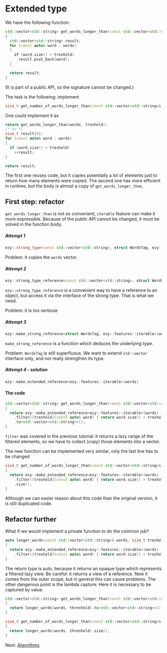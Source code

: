 # Extended type

We have the following function:

```cpp
std::vector<std::string> get_words_longer_than(const std::vector<std::string>& words, size_t treshold)
{
  std::vector<std::string> result;
  for (const auto& word : words)
  {
    if (word.size() > treshold)
      result.push_back(word);
  }

  return result;
}
```

(It is part of a public API, so the signature cannot be changed.)

The task is the following: implement

```cpp
size_t get_number_of_words_longer_than(const std::vector<std::string>& words, size_t treshold);
```

One could implement it as
```cpp
return get_words_longer_than(words, treshold);
/* or */
size_t result{0};
for (const auto& word : words)
{
  if (word.size() > treshold)
    ++result;
}

return result;
```

The first one reuses code, but it copies potentially a lot of elements just to return how many elements were copied. The second one has more efficient in runtime, but the body is almost a copy of `get_words_longer_than`.

## First step: refactor

`get_words_longer_than` is not so convenient, `iterable` feature can make it more expressible. Because of the
public API cannot be changed, it must be solved in the function body.

##### Attempt 1
```cpp
ezy::strong_type<const std::vector<std::string>, struct WordsTag, ezy::features::iterable>(words)
```
Problem: it copies the `words` vector.

##### Attempt 2
```cpp
ezy::strong_type_reference<const std::vector<std::string>, struct WordsTag, ezy::features::iterable>(words)
```

`ezy::strong_type_reference` is a convenient way to have a reference to an object, but access it via the
interface of the strong type. That is what we need.

Problem: it is too verbose

##### Attempt 3
```cpp
ezy::make_strong_reference<struct WordsTag, ezy::features::iterable>(words)
```

`make_strong_reference` is a function which deduces the underlying type.

Problem: `WordsTag` is still superfluous. We want to extend `std::vector` interface only, and not really
strengthen its type.

##### Attempt 4 - solution
```cpp
ezy::make_extended_reference<ezy::features::iterable>(words)
```

#### The code

```cpp
std::vector<std::string> get_words_longer_than(const std::vector<std::string>& words, size_t treshold)
{
  return ezy::make_extended_reference<ezy::features::iterable>(words)
    .filter([treshold](const auto& word) { return word.size() > treshold; })
    .to<std::vector<std::string>>();
}
```

`filter` was covered in the previous tutorial: it returns a lazy range of the filtered elements, so we have to
collect (copy) those elements into a vector.

The new function can be implemented very similar, only the last line has to be changed

```cpp
size_t get_number_of_words_longer_than(const std::vector<std::string>& words, size_t treshold)
{
  return ezy::make_extended_reference<ezy::features::iterable>(words)
    .filter([treshold](const auto& word) { return word.size() > treshold; })
    .size();
}
```

Although we can easier reason about this code than the original version, it is still duplicated code.

## Refactor further

What if we would implement a private function to do the common job?

```cpp
auto longer_words(const std::vector<std::string>& words, size_t treshold)
{
  return ezy::make_extended_reference<ezy::features::iterable>(words)
    .filter([treshold](const auto& word) { return word.size() > treshold; });
}
```

The return type is auto, because it returns an opaque type which represents a filtered lazy view. Be careful:
it returns a view of a reference. Now it comes from the outer scope, but in general this can cause problems.
The other dangerous point is the lambda capture: Here it is necessary to be captured by value.

```cpp
std::vector<std::string> get_words_longer_than(const std::vector<std::string>& words, size_t treshold)
{
  return longer_words(words, threshold).to<std::vector<std::string>>();
}

size_t get_number_of_words_longer_than(const std::vector<std::string>& words, size_t treshold)
{
  return longer_words(words, threshold).size();
}
```

Next: [Algorithms](05_algorithm.md)
